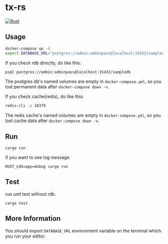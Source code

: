 # tx-rs

[![Rust](https://github.com/cutsea110/tx-rs/actions/workflows/rust.yml/badge.svg)](https://github.com/cutsea110/tx-rs/actions/workflows/rust.yml)

## Usage

```bash
docker-compose up -d
export DATABASE_URL="postgres://admin:adminpass@localhost:15432/sampledb"
```

If you check rdb directly, do like this:

```bash
psql postgres://admin:adminpass@localhost:15432/sampledb
```

The postgres db's named volumes are empty in `docker-compose.yml`, so you lost permanent data after `docker-compose down -v`.

If you check cache(redis), do like this:

```bash
redis-cli -p 16379
```

The redis cache's named volumes are empty in `docker-compose.yml`, so you lost cache data after `docker-compose down -v`.

## Run

```
cargo run
```

if you want to see log message

```
RUST_LOG=app=debug cargo run
```

## Test

run unit test without rdb.

```
cargo test
```

## More Information

You should export `DATABASE_URL` environment variable on the terminal which you run your editor.
